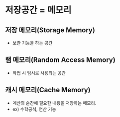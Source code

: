 # 저장공간 = 메모리
## 저장 메모리(Storage Memory)
- 보관 기능을 하는 공간
## 램 메모리(Random Access Memory)
- 작업 시 임시로 사용되는 공간
## 캐시 메모리(Cache Memory)
- 계산의 순간에 필요한 내용을 저장하는 메모리.
- ex) 수학공식, 연산 기능